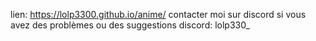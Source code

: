 lien: https://lolp3300.github.io/anime/
contacter moi sur discord si vous avez des problèmes ou des suggestions discord: lolp330_
